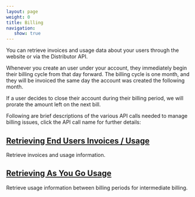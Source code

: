 ```yaml
---
layout: page
weight: 0
title: Billing
navigation:
   show: true
---
```


You can retrieve invoices and usage data about your users through the website or via the Distributor API.

Whenever you create an user under your account, they immediately begin their billing cycle from that day forward. The billing cycle is one month, and they will be invoiced the same day the account was created the following month.

If a user decides to close their account during their billing period, we will prorate the amount left on the next bill.

Following are brief descriptions of the various API calls needed to manage billing issues, click the API call name for further details:

[Retrieving End Users Invoices / Usage]({{root_url}}/API_Reference/Reseller_API/v1_(deprecated)/billing_retrieving_end_users_invoices_usage.html)
-------------------------------------------------------------------------------------------------------------------------------------------------

Retrieve invoices and usage information.

[Retrieving As You Go Usage]({{root_url}}/API_Reference/Reseller_API/v1_(deprecated)/billing_retrieving_as_you_go_usage.html)
-----------------------------------------------------------------------------------------------------------------------------

Retrieve usage information between billing periods for intermediate billing.
